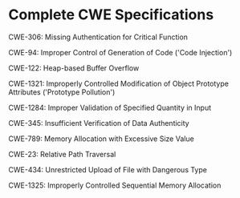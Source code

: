 

# Complete CWE Specifications

CWE-306: Missing Authentication for Critical Function

CWE-94: Improper Control of Generation of Code ('Code Injection')

CWE-122: Heap-based Buffer Overflow

CWE-1321: Improperly Controlled Modification of Object Prototype Attributes ('Prototype Pollution')

CWE-1284: Improper Validation of Specified Quantity in Input

CWE-345: Insufficient Verification of Data Authenticity

CWE-789: Memory Allocation with Excessive Size Value

CWE-23: Relative Path Traversal

CWE-434: Unrestricted Upload of File with Dangerous Type

CWE-1325: Improperly Controlled Sequential Memory Allocation